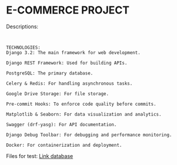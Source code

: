 # E-COMMERCE PROJECT
Descriptions:

```Django E-commerce is an e-commerce platform built with Django and Django REST Framework. It provides features such as user authentication, product management, shopping cart, order processing, reporting.

```
```
               
TECHNOLOGIES:
Django 3.2: The main framework for web development.

Django REST Framework: Used for building APIs.

PostgreSQL: The primary database.

Celery & Redis: For handling asynchronous tasks.

Google Drive Storage: For file storage.

Pre-commit Hooks: To enforce code quality before commits.

Matplotlib & Seaborn: For data visualization and analytics.

Swagger (drf-yasg): For API documentation.

Django Debug Toolbar: For debugging and performance monitoring.

Docker: For containerization and deployment.
```

Files for test: [Link database](https://drive.google.com/file/d/1aZEsRoqEEElQ-qCweN8XLxf4Lj3j0uyZ/view?usp=sharing)

